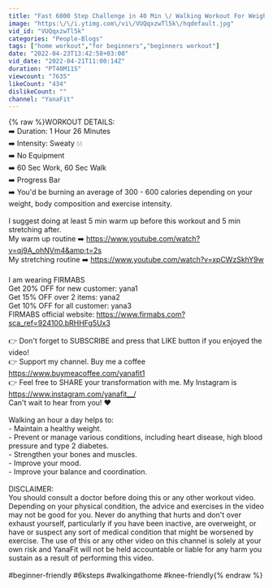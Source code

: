 ```yaml
---
title: "Fast 6000 Step Challenge in 40 Min \/ Walking Workout For Weight Loss \/ Knee Friendly Workout"
image: "https:\/\/i.ytimg.com\/vi\/VUQqxzwTl5k\/hqdefault.jpg"
vid_id: "VUQqxzwTl5k"
categories: "People-Blogs"
tags: ["home workout","for beginners","beginners workout"]
date: "2022-04-23T13:42:58+03:00"
vid_date: "2022-04-21T11:00:14Z"
duration: "PT40M11S"
viewcount: "7635"
likeCount: "434"
dislikeCount: ""
channel: "YanaFit"
---
```

{% raw %}WORKOUT DETAILS:<br />➡️ Duration: 1 Hour 26 Minutes <br />➡️ Intensity: Sweaty 💧💧<br />➡️ No Equipment<br />➡️ 60 Sec Work, 60 Sec Walk<br />➡️ Progress Bar<br />➡️ You'd be burning an average of 300 - 600 calories depending on your weight, body composition and exercise intensity.<br /><br />I suggest doing at least 5 min warm up before this workout and 5 min stretching after.<br />My warm up routine ➡️ <a rel="nofollow" target="blank" href="https://www.youtube.com/watch?v=qj9A_ohNVm4&amp;t=2s">https://www.youtube.com/watch?v=qj9A_ohNVm4&amp;t=2s</a><br />My stretching routine ➡️ <a rel="nofollow" target="blank" href="https://www.youtube.com/watch?v=xpCWzSkhY9w">https://www.youtube.com/watch?v=xpCWzSkhY9w</a><br /><br />I am wearing FIRMABS <br />Get 20% OFF for new customer: yana1<br />Get 15% OFF over 2 items: yana2<br />Get 10% OFF for all customer: yana3<br />FIRMABS official website: <a rel="nofollow" target="blank" href="https://www.firmabs.com?sca_ref=924100.bRHHFg5Ux3">https://www.firmabs.com?sca_ref=924100.bRHHFg5Ux3</a><br /><br />👉 Don't forget to SUBSCRIBE and press that LIKE button if you enjoyed the video!<br />👉 Support my channel. Buy me a coffee <a rel="nofollow" target="blank" href="https://www.buymeacoffee.com/yanafit1">https://www.buymeacoffee.com/yanafit1</a><br />👉 Feel free to SHARE your transformation with me. My Instagram is <a rel="nofollow" target="blank" href="https://www.instagram.com/yanafit__/">https://www.instagram.com/yanafit__/</a><br />Can't wait to hear from you! ❤<br /><br />Walking an hour a day helps to:<br />- Maintain a healthy weight.<br />- Prevent or manage various conditions, including heart disease, high blood pressure and type 2 diabetes.<br />- Strengthen your bones and muscles.<br />- Improve your mood.<br />- Improve your balance and coordination.<br /><br />DISCLAIMER: <br />You should consult a doctor before doing this or any other workout video. Depending on your physical condition, the advice and exercises in the video may not be good for you. Never do anything that hurts and don't over exhaust yourself, particularly if you have been inactive, are overweight, or have or suspect any sort of medical condition that might be worsened by exercise. The use of this or any other video on this channel is solely at your own risk and YanaFit will not be held accountable or liable for any harm you sustain as a result of performing this video.<br /><br />#beginner-friendly #6ksteps #walkingathome #knee-friendly{% endraw %}
